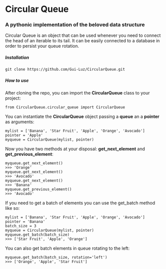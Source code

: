 # Circular Queue
### A pythonic implementation of the beloved data structure
Circular Queue is an object that can be used whenever you need to connect the head of an iterable to its tail. 
It can be easily connected to a database in order to persist your queue rotation.  
##### Installation
```
git clone https://github.com/Gui-Luz/CircularQueue.git
```
##### How to use
After cloning the repo, you can import the **CircularQueue** class to your project:
```python3
from CircularQueue.circular_queue import CircularQueue
```
You can instantiate the **CircularQueue** object passing a **queue** an a **pointer** as arguments:
```python3
mylist = ['Banana', 'Star Fruit', 'Apple', 'Orange', 'Avocado']
pointer = 'Apple'
myqueue = CircularQueue(mylist, pointer)
```
Now you have two methods at your disposal: **get_next_element** and **get_previous_element**:
```python3
myqueue.get_next_element()
>>> 'Orange'
myqueue.get_next_element()
>>> 'Avocado'
myqueue.get_next_element()
>>> 'Banana'
myqueue.get_previous_element()
>>> 'Avocado'
```
If you need to get a batch of elements you can use the get_batch method like so:
```python3
mylist = ['Banana', 'Star Fruit', 'Apple', 'Orange', 'Avocado']
pointer = 'Banana'
batch_size = 3
myqueue = CircularQueue(mylist, pointer)
myqueue.get_batch(batch_size)
>>> ['Star Fruit', 'Apple', 'Orange']
````
You can also get batch elements in queue rotating to the left:
```python3
myqueue.get_batch(batch_size, rotation='left')
>>> ['Orange', 'Apple', 'Star Fruit']
```